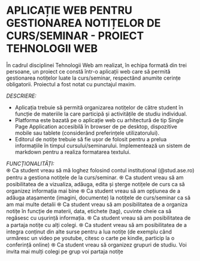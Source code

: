 # APLICAȚIE WEB PENTRU GESTIONAREA NOTIȚELOR DE CURS/SEMINAR - PROIECT TEHNOLOGII WEB

În cadrul disciplinei Tehnologii Web am realizat, în echipa formată din trei persoane, un proiect ce constă într-o aplicații web care să permită gestionarea notițelor luate la curs/seminar, respectând anumite cerințe obligatorii. Proiectul a fost notat cu punctajul maxim.

*DESCRIERE:* <br />
+ Aplicația trebuie să permită organizarea notițelor de către student în funcție de materiile la care participă și activitățile de studiu individual. 
+ Platforma este bazată pe o aplicație web cu arhitectură de tip Single Page Application accesibilă în browser de pe desktop, dispozitive mobile sau tablete (considerând preferințele utilizatorului). 
+ Editorul de notițe trebuie să fie ușor de folosit pentru a prelua informațiile în timpul cursului/seminarului. Implementează un sistem de markdown pentru a realiza formatarea textului. 

*FUNCȚIONALITĂȚI:* <br />
֍ Ca student vreau să mă loghez folosind contul instituțional (@stud.ase.ro) pentru a gestiona notițele de la curs/seminar. 
֍ Ca student vreau să am posibilitatea de a vizualiza, adăuga, edita și șterge notițele de curs ca să organizez informația mai bine
֍ Ca student vreau să am opțiunea de a adăuga atașamente (imagini, documente) la notițele de curs/seminar ca să am mai multe detalii 
֍ Ca student vreau să am posibilitatea de a organiza notițe în funcție de materii, data, etichete (tag), cuvinte cheie ca să regăsesc cu ușurință informația. 
֍ Ca student vreau să am posibilitatea de a partaja notițe cu alți colegi. 
֍ Ca student vreau să am posibilitatea de a integra conținut din alte surse pentru a lua notițe (de exemplu când urmăresc un video pe youtube, citesc o carte pe kindle, particip la o conferință online) 
֍ Ca student vreau să organizez grupuri de studiu. Voi invita mai mulți colegi pe grup voi partaja notițe 

